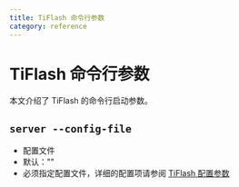 ```yaml
---
title: TiFlash 命令行参数
category: reference
---
```


# TiFlash 命令行参数

本文介绍了 TiFlash 的命令行启动参数。

## `server --config-file`

+ 配置文件
+ 默认：""
+ 必须指定配置文件，详细的配置项请参阅 [TiFlash 配置参数](/tiflash/tiflash-configuration.md)
